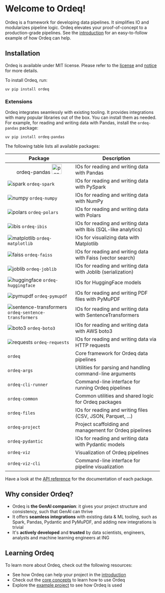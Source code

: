 # Welcome to Ordeq!

Ordeq is a framework for developing data pipelines.
It simplifies IO and modularizes pipeline logic.
Ordeq elevates your proof-of-concept to a production-grade pipelines.
See the [introduction][intro] for an easy-to-follow example of how Ordeq can help.

## Installation

Ordeq is available under MIT license.
Please refer to the [license][license] and [notice][notice] for more details.

To install Ordeq, run:

```shell
uv pip install ordeq
```

### Extensions

Ordeq integrates seamlessly with existing tooling.
It provides integrations with many popular libraries out of the box.
You can install them as needed.
For example, for reading and writing data with Pandas, install the `ordeq-pandas` package:

```shell
uv pip install ordeq-pandas
```

The following table lists all available packages:

| Package                                                                                                        | Description                                                     |
|----------------------------------------------------------------------------------------------------------------|-----------------------------------------------------------------|
| <div align="center">ordeq-pandas <img src="https://raw.githubusercontent.com/pandas-dev/pandas/main/web/pandas/static/img/pandas_mark.svg" alt="pandas" height="32"/></div> | IOs for reading and writing data with Pandas                    |
| ![spark](https://upload.wikimedia.org/wikipedia/commons/f/f3/Apache_Spark_logo.svg) `ordeq-spark`              | IOs for reading and writing data with PySpark                   |
| ![numpy](https://numpy.org/images/logo.svg) `ordeq-numpy`                                                      | IOs for reading and writing data with NumPy                     |
| ![polars](https://www.pola.rs/assets/img/logo.svg) `ordeq-polars`                                              | IOs for reading and writing data with Polars                    |
| ![ibis](https://ibis-project.org/_static/ibis-logo.svg) `ordeq-ibis`                                           | IOs for reading and writing data with Ibis (SQL-like analytics) |
| ![matplotlib](https://matplotlib.org/_static/images/logo2.svg) `ordeq-matplotlib`                              | IOs for visualizing data with Matplotlib                        |
| ![faiss](https://raw.githubusercontent.com/facebookresearch/faiss/main/resources/faiss_logo.png) `ordeq-faiss` | IOs for reading and writing data with Faiss (vector search)     |
| ![joblib](https://joblib.readthedocs.io/en/latest/_static/joblib-logo-light.svg) `ordeq-joblib`                | IOs for reading and writing data with Joblib (serialization)    |
| ![huggingface](https://huggingface.co/front/assets/huggingface_logo.svg) `ordeq-huggingface`                   | IOs for HuggingFace models                                      |
| ![pymupdf](https://pymupdf.readthedocs.io/en/latest/_static/logo.png) `ordeq-pymupdf`                          | IOs for reading and writing PDF files with PyMuPDF              |
| ![sentence-transformers](https://www.sbert.net/_static/logo.png) `ordeq-sentence-transformers`                 | IOs for reading and writing data with SentenceTransformers      |
| ![boto3](https://boto3.amazonaws.com/v1/documentation/api/latest/_static/boto3.png) `ordeq-boto3`              | IOs for reading and writing data with AWS boto3                 |
| ![requests](https://requests.readthedocs.io/en/latest/_static/requests-logo.png) `ordeq-requests`              | IOs for reading and writing data via HTTP requests              |
| `ordeq`                                                                                                        | Core framework for Ordeq data pipelines                         |
| `ordeq-args`                                                                                                   | Utilities for parsing and handling command-line arguments       |
| `ordeq-cli-runner`                                                                                             | Command-line interface for running Ordeq pipelines              |
| `ordeq-common`                                                                                                 | Common utilities and shared logic for Ordeq packages            |
| `ordeq-files`                                                                                                  | IOs for reading and writing files (CSV, JSON, Parquet, ...)     |
| `ordeq-project`                                                                                                | Project scaffolding and management for Ordeq pipelines          |
| `ordeq-pydantic`                                                                                               | IOs for reading and writing data with Pydantic models           |
| `ordeq-viz`                                                                                                    | Visualization of Ordeq pipelines                                |
| `ordeq-viz-cli`                                                                                                | Command-line interface for pipeline visualization               |

Have a look at the [API reference][api-ref] for the documentation of each package.

## Why consider Ordeq?

- Ordeq is **the GenAI companion**: it gives your project structure and consistency, such that GenAI can thrive
- It offers **seamless integrations** with existing data & ML tooling, such as Spark, Pandas, Pydantic and PyMuPDF, and
  adding new integrations is trivial
- It's **actively developed** and **trusted** by data scientists, engineers, analysts and machine learning engineers at
  ING

## Learning Ordeq

To learn more about Ordeq, check out the following resources:

- See how Ordeq can help your project in the [introduction][intro]
- Check out the [core concepts][core-concepts] to learn how to use Ordeq
- Explore the [example project][example-project] to see how Ordeq is used

[core-concepts]: docs/getting-started/concepts/io.md

[api-ref]: docs/api/ordeq/types.md

[intro]: docs/getting-started/introduction.md

[example-project]: docs/guides/examples/example-project/README.md

[license]: ./LICENSE

[notice]: ./NOTICE
